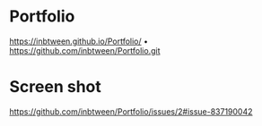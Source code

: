 # Portfolio
https://inbtween.github.io/Portfolio/ • https://github.com/inbtween/Portfolio.git

# Screen shot
https://github.com/inbtween/Portfolio/issues/2#issue-837190042

